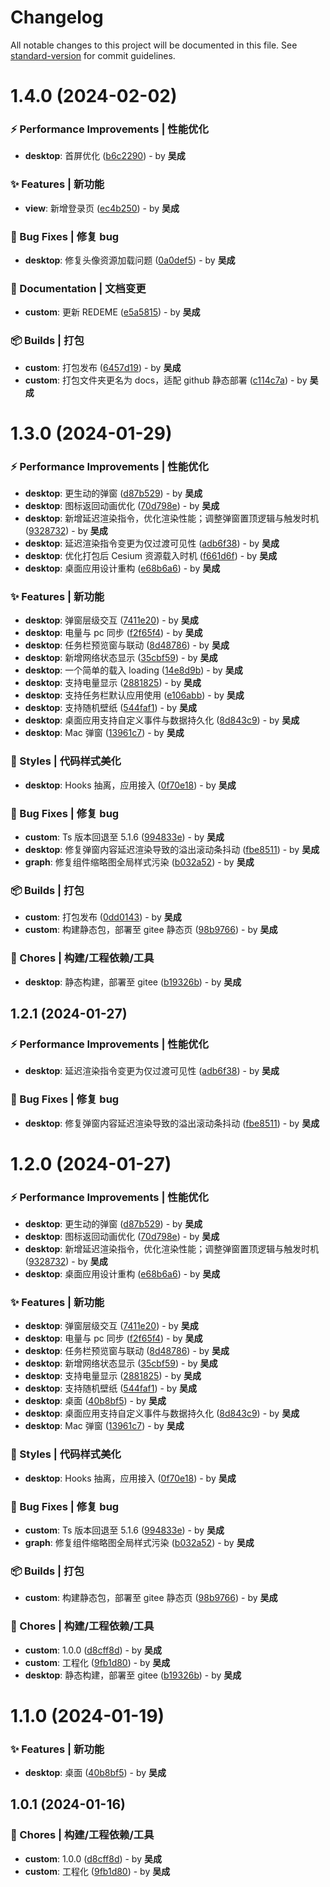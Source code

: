 # Changelog

All notable changes to this project will be documented in this file. See [standard-version](https://github.com/conventional-changelog/standard-version) for commit guidelines.

# 1.4.0 (2024-02-02)


### ⚡️ Performance Improvements | 性能优化

* **desktop**: 首屏优化 ([b6c2290](https://gitee.com/aragakki_yui/any-thing/commits/b6c2290)) - by **吴成**


### ✨ Features | 新功能

* **view**: 新增登录页 ([ec4b250](https://gitee.com/aragakki_yui/any-thing/commits/ec4b250)) - by **吴成**


### 🐛 Bug Fixes | 修复 bug

* **desktop**: 修复头像资源加载问题 ([0a0def5](https://gitee.com/aragakki_yui/any-thing/commits/0a0def5)) - by **吴成**


### 📝 Documentation | 文档变更

* **custom**: 更新 REDEME ([e5a5815](https://gitee.com/aragakki_yui/any-thing/commits/e5a5815)) - by **吴成**


### 📦️ Builds | 打包

* **custom**: 打包发布 ([6457d19](https://gitee.com/aragakki_yui/any-thing/commits/6457d19)) - by **吴成**
* **custom**: 打包文件夹更名为 docs，适配 github 静态部署 ([c114c7a](https://gitee.com/aragakki_yui/any-thing/commits/c114c7a)) - by **吴成**





# 1.3.0 (2024-01-29)


### ⚡️ Performance Improvements | 性能优化

* **desktop**: 更生动的弹窗 ([d87b529](https://gitee.com/aragakki_yui/any-thing/commits/d87b529)) - by **吴成**
* **desktop**: 图标返回动画优化 ([70d798e](https://gitee.com/aragakki_yui/any-thing/commits/70d798e)) - by **吴成**
* **desktop**: 新增延迟渲染指令，优化渲染性能；调整弹窗置顶逻辑与触发时机 ([9328732](https://gitee.com/aragakki_yui/any-thing/commits/9328732)) - by **吴成**
* **desktop**: 延迟渲染指令变更为仅过渡可见性 ([adb6f38](https://gitee.com/aragakki_yui/any-thing/commits/adb6f38)) - by **吴成**
* **desktop**: 优化打包后 Cesium 资源载入时机 ([f661d6f](https://gitee.com/aragakki_yui/any-thing/commits/f661d6f)) - by **吴成**
* **desktop**: 桌面应用设计重构 ([e68b6a6](https://gitee.com/aragakki_yui/any-thing/commits/e68b6a6)) - by **吴成**


### ✨ Features | 新功能

* **desktop**: 弹窗层级交互 ([7411e20](https://gitee.com/aragakki_yui/any-thing/commits/7411e20)) - by **吴成**
* **desktop**: 电量与 pc 同步 ([f2f65f4](https://gitee.com/aragakki_yui/any-thing/commits/f2f65f4)) - by **吴成**
* **desktop**: 任务栏预览窗与联动 ([8d48786](https://gitee.com/aragakki_yui/any-thing/commits/8d48786)) - by **吴成**
* **desktop**: 新增网络状态显示 ([35cbf59](https://gitee.com/aragakki_yui/any-thing/commits/35cbf59)) - by **吴成**
* **desktop**: 一个简单的载入 loading ([14e8d9b](https://gitee.com/aragakki_yui/any-thing/commits/14e8d9b)) - by **吴成**
* **desktop**: 支持电量显示 ([2881825](https://gitee.com/aragakki_yui/any-thing/commits/2881825)) - by **吴成**
* **desktop**: 支持任务栏默认应用使用 ([e106abb](https://gitee.com/aragakki_yui/any-thing/commits/e106abb)) - by **吴成**
* **desktop**: 支持随机壁纸 ([544faf1](https://gitee.com/aragakki_yui/any-thing/commits/544faf1)) - by **吴成**
* **desktop**: 桌面应用支持自定义事件与数据持久化 ([8d843c9](https://gitee.com/aragakki_yui/any-thing/commits/8d843c9)) - by **吴成**
* **desktop**: Mac 弹窗 ([13961c7](https://gitee.com/aragakki_yui/any-thing/commits/13961c7)) - by **吴成**


### 🎨 Styles | 代码样式美化

* **desktop**: Hooks 抽离，应用接入 ([0f70e18](https://gitee.com/aragakki_yui/any-thing/commits/0f70e18)) - by **吴成**


### 🐛 Bug Fixes | 修复 bug

* **custom**: Ts 版本回退至 5.1.6 ([994833e](https://gitee.com/aragakki_yui/any-thing/commits/994833e)) - by **吴成**
* **desktop**: 修复弹窗内容延迟渲染导致的溢出滚动条抖动 ([fbe8511](https://gitee.com/aragakki_yui/any-thing/commits/fbe8511)) - by **吴成**
* **graph**: 修复组件缩略图全局样式污染 ([b032a52](https://gitee.com/aragakki_yui/any-thing/commits/b032a52)) - by **吴成**


### 📦️ Builds | 打包

* **custom**: 打包发布 ([0dd0143](https://gitee.com/aragakki_yui/any-thing/commits/0dd0143)) - by **吴成**
* **custom**: 构建静态包，部署至 gitee 静态页 ([98b9766](https://gitee.com/aragakki_yui/any-thing/commits/98b9766)) - by **吴成**


### 🚀 Chores | 构建/工程依赖/工具

* **desktop**: 静态构建，部署至 gitee ([b19326b](https://gitee.com/aragakki_yui/any-thing/commits/b19326b)) - by **吴成**





## 1.2.1 (2024-01-27)


### ⚡️ Performance Improvements | 性能优化

* **desktop**: 延迟渲染指令变更为仅过渡可见性 ([adb6f38](https://gitee.com/aragakki_yui/any-thing/commits/adb6f38)) - by **吴成**


### 🐛 Bug Fixes | 修复 bug

* **desktop**: 修复弹窗内容延迟渲染导致的溢出滚动条抖动 ([fbe8511](https://gitee.com/aragakki_yui/any-thing/commits/fbe8511)) - by **吴成**





# 1.2.0 (2024-01-27)


### ⚡️ Performance Improvements | 性能优化

* **desktop**: 更生动的弹窗 ([d87b529](https://gitee.com/aragakki_yui/any-thing/commits/d87b529)) - by **吴成**
* **desktop**: 图标返回动画优化 ([70d798e](https://gitee.com/aragakki_yui/any-thing/commits/70d798e)) - by **吴成**
* **desktop**: 新增延迟渲染指令，优化渲染性能；调整弹窗置顶逻辑与触发时机 ([9328732](https://gitee.com/aragakki_yui/any-thing/commits/9328732)) - by **吴成**
* **desktop**: 桌面应用设计重构 ([e68b6a6](https://gitee.com/aragakki_yui/any-thing/commits/e68b6a6)) - by **吴成**


### ✨ Features | 新功能

* **desktop**: 弹窗层级交互 ([7411e20](https://gitee.com/aragakki_yui/any-thing/commits/7411e20)) - by **吴成**
* **desktop**: 电量与 pc 同步 ([f2f65f4](https://gitee.com/aragakki_yui/any-thing/commits/f2f65f4)) - by **吴成**
* **desktop**: 任务栏预览窗与联动 ([8d48786](https://gitee.com/aragakki_yui/any-thing/commits/8d48786)) - by **吴成**
* **desktop**: 新增网络状态显示 ([35cbf59](https://gitee.com/aragakki_yui/any-thing/commits/35cbf59)) - by **吴成**
* **desktop**: 支持电量显示 ([2881825](https://gitee.com/aragakki_yui/any-thing/commits/2881825)) - by **吴成**
* **desktop**: 支持随机壁纸 ([544faf1](https://gitee.com/aragakki_yui/any-thing/commits/544faf1)) - by **吴成**
* **desktop**: 桌面 ([40b8bf5](https://gitee.com/aragakki_yui/any-thing/commits/40b8bf5)) - by **吴成**
* **desktop**: 桌面应用支持自定义事件与数据持久化 ([8d843c9](https://gitee.com/aragakki_yui/any-thing/commits/8d843c9)) - by **吴成**
* **desktop**: Mac 弹窗 ([13961c7](https://gitee.com/aragakki_yui/any-thing/commits/13961c7)) - by **吴成**


### 🎨 Styles | 代码样式美化

* **desktop**: Hooks 抽离，应用接入 ([0f70e18](https://gitee.com/aragakki_yui/any-thing/commits/0f70e18)) - by **吴成**


### 🐛 Bug Fixes | 修复 bug

* **custom**: Ts 版本回退至 5.1.6 ([994833e](https://gitee.com/aragakki_yui/any-thing/commits/994833e)) - by **吴成**
* **graph**: 修复组件缩略图全局样式污染 ([b032a52](https://gitee.com/aragakki_yui/any-thing/commits/b032a52)) - by **吴成**


### 📦️ Builds | 打包

* **custom**: 构建静态包，部署至 gitee 静态页 ([98b9766](https://gitee.com/aragakki_yui/any-thing/commits/98b9766)) - by **吴成**


### 🚀 Chores | 构建/工程依赖/工具

* **custom**: 1.0.0 ([d8cff8d](https://gitee.com/aragakki_yui/any-thing/commits/d8cff8d)) - by **吴成**
* **custom**: 工程化 ([9fb1d80](https://gitee.com/aragakki_yui/any-thing/commits/9fb1d80)) - by **吴成**
* **desktop**: 静态构建，部署至 gitee ([b19326b](https://gitee.com/aragakki_yui/any-thing/commits/b19326b)) - by **吴成**





# 1.1.0 (2024-01-19)


### ✨ Features | 新功能

* **desktop**: 桌面 ([40b8bf5](https://gitee.com/aragakki_yui/any-thing/commits/40b8bf5)) - by **吴成**





## 1.0.1 (2024-01-16)


### 🚀 Chores | 构建/工程依赖/工具

* **custom**: 1.0.0 ([d8cff8d](https://gitee.com/aragakki_yui/any-thing/commits/d8cff8d)) - by **吴成**
* **custom**: 工程化 ([9fb1d80](https://gitee.com/aragakki_yui/any-thing/commits/9fb1d80)) - by **吴成**
